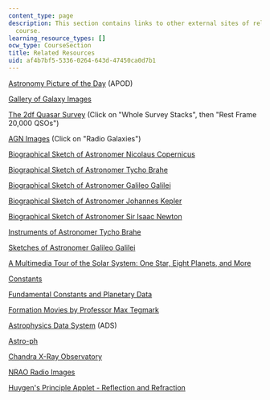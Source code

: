 ```yaml
---
content_type: page
description: This section contains links to other external sites of relevance to the
  course.
learning_resource_types: []
ocw_type: CourseSection
title: Related Resources
uid: af4b7bf5-5336-0264-643d-47450ca0d7b1
---
```


[Astronomy Picture of the Day](http://antwrp.gsfc.nasa.gov/apod/astropix.html) (APOD)

[Gallery of Galaxy Images](http://www.noao.edu/outreach/aop/observers/galaxy.html)

[The 2df Quasar Survey](http://www.2dfquasar.org/results.html) (Click on "Whole Survey Stacks", then "Rest Frame 20,000 QSOs")

[AGN Images](https://heasarc.gsfc.nasa.gov/docs/cgro/images/epo/gallery/agns/) (Click on "Radio Galaxies")

[Biographical Sketch of Astronomer Nicolaus Copernicus](http://www.phy.hr/~dpaar/fizicari/xcopern.html)

[Biographical Sketch of Astronomer Tycho Brahe](http://es.rice.edu/ES/humsoc/Galileo/People/tycho_brahe.html)

[Biographical Sketch of Astronomer Galileo Galilei](http://galileo.imss.firenze.it/)

[Biographical Sketch of Astronomer Johannes Kepler](http://www.phy.hr/~dpaar/fizicari/xkepler.html)

[Biographical Sketch of Astronomer Sir Isaac Newton](http://www.phy.hr/~dpaar/fizicari/xnewton.html)

[Instruments of Astronomer Tycho Brahe](http://www.juliantrubin.com/bigten/tycho_brahe.html)

[Sketches of Astronomer Galileo Galilei](http://www.pd.astro.it/)

[A Multimedia Tour of the Solar System: One Star, Eight Planets, and More](http://nineplanets.org/)

[Constants](http://www.chemie.fu-berlin.de/chemistry/general/constants_en.html)

[Fundamental Constants and Planetary Data](http://www.astro.wisc.edu/~dolan/constants.html)

[Formation Movies by Professor Max Tegmark](http://en.wikipedia.org/wiki/Stuart_Hameroff)

[Astrophysics Data System](http://adsabs.harvard.edu/abstract_service.html) (ADS)

[Astro-ph](http://arxiv.org/list/astro-ph/recent)

[Chandra X-Ray Observatory](http://chandra.harvard.edu/photo/)

[NRAO Radio Images](http://www.cv.nrao.edu/%7Eabridle/images.htm)

[Huygen's Principle Applet - Reflection and Refraction](https://www.walter-fendt.de/html5/phen/refractionhuygens_en.htm)
